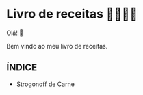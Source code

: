 # Livro de receitas :man_cook::bookmark_tabs::shallow_pan_of_food:



Olá! :wave:

Bem vindo ao meu livro de receitas.

## ÍNDICE

- Strogonoff de Carne